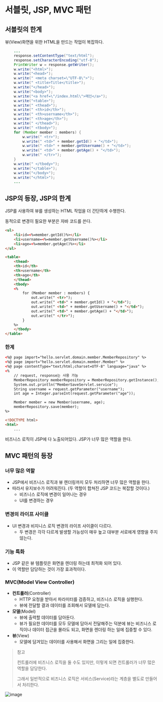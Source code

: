 # 서블릿, JSP, MVC 패턴

## 

## 서블릿의 한계

뷰(View)화면을 위한 HTML을 만드는 작업이 복잡하다.

```java
	...
	response.setContentType("text/html");
    response.setCharacterEncoding("utf-8");
    PrintWriter w = response.getWriter();
    w.write("<html>");
    w.write("<head>");
    w.write(" <meta charset=\"UTF-8\">");
    w.write(" <title>Title</title>");
    w.write("</head>");
    w.write("<body>");
    w.write("<a href=\"/index.html\">메인</a>");
    w.write("<table>");
    w.write(" <thead>");
    w.write(" <th>id</th>");
    w.write(" <th>username</th>");
    w.write(" <th>age</th>");
    w.write(" </thead>");
    w.write(" <tbody>");
    for (Member member : members) {
        w.write(" <tr>");
        w.write(" <td>" + member.getId() + "</td>");
        w.write(" <td>" + member.getUsername() + "</td>");
        w.write(" <td>" + member.getAge() + "</td>");
        w.write(" </tr>");
    }
    w.write(" </tbody>");
    w.write("</table>");
    w.write("</body>");
    w.write("</html>");
	...
```



## JSP의 등장, JSP의 한계

JSP를 사용하여 뷰를 생성하는 HTML 작업을 더 간단하게 수행한다.

동적으로 변경이 필요한 부분은 자바 코드를 쓴다.

```html
<ul>
    <li>id=<%=member.getId()%></li>
    <li>username=<%=member.getUsername()%></li>
    <li>age=<%=member.getAge()%></li>
</ul>
```

```html
<table>
    <thead>
    <th>id</th>
    <th>username</th>
    <th>age</th>
    </thead>
    <tbody>
    <%
        for (Member member : members) {
            out.write(" <tr>");
            out.write(" <td>" + member.getId() + "</td>");
            out.write(" <td>" + member.getUsername() + "</td>");
            out.write(" <td>" + member.getAge() + "</td>");
            out.write(" </tr>");
        }
    %>
    </tbody>
</table>
```



### 한계

```html
<%@ page import="hello.servlet.domain.member.MemberRepository" %>
<%@ page import="hello.servlet.domain.member.Member" %>
<%@ page contentType="text/html;charset=UTF-8" language="java" %>
<%
    // request, response는 사용 가능
    MemberRepository memberRepository = MemberRepository.getInstance();
    System.out.println("MemberSaveServlet.service");
    String username = request.getParameter("username");
    int age = Integer.parseInt(request.getParameter("age"));

    Member member = new Member(username, age);
    memberRepository.save(member);
%>

<!DOCTYPE html>
<html>
	...
```

비즈니스 로직이 JSP에 다 노출되어있다. JSP가 너무 많은 역할을 한다.



## MVC 패턴의 등장
### 너무 많은 역할

- JSP에서 비즈니스 로직과 뷰 렌더링까지 모두 처리하면 너무 많은 역할을 한다.
- 따라서 유지보수가 어려워진다. (두 역할이 합쳐진 JSP 코드는 복잡할 것이다.)
  - 비즈니스 로직에 변경이 일어나는 경우
  - UI를 변경하는 경우

### 변경의 라이프 사이클

- UI 변경과 비지니스 로직 변경의 라이프 사이클이 다르다.
  - 두 변경은 각각 다르게 발생할 가능성이 매우 높고 대부분 서로에게 영향을 주지 않는다.

### 기능 특화
- JSP 같은 뷰 템플릿은 화면을 렌더링 하는데 최적화 되어 있다.
- 이 역할만 담당하는 것이 가장 효과적이다.



### MVC(Model View Controller)

- **컨트롤러**(Controller)
  - HTTP 요청을 받아서 파라미터를 검증하고, 비즈니스 로직을 실행한다.
  - 뷰에 전달할 결과 데이터를 조회해서 모델에 담는다.
- **모델**(Model)
  - 뷰에 출력할 데이터를 담아둔다.
  - 뷰가 필요한 데이터를 모두 모델에 담아서 전달해주는 덕분에 뷰는 비즈니스 로직이나 데이터 접근을 몰라도 되고, 화면을 렌더링 하는 일에 집중할 수 있다.
- **뷰**(View)
  - 모델에 담겨있는 데이터를 사용해서 화면을 그리는 일에 집중한다.

> 참고
>
> 컨트롤러에 비즈니스 로직을 둘 수도 있지만, 이렇게 되면 컨트롤러가 너무 많은 역할을 담당한다.
>
> 그래서 일반적으로 비즈니스 로직은 서비스(Service)라는 계층을 별도로 만들어서 처리한다.

![image](https://user-images.githubusercontent.com/52124204/129238865-b700b471-8887-4e2b-a79e-6531384f527e.png)